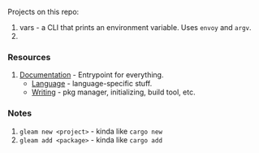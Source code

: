 Projects on this repo:

1. vars - a CLI that prints an environment variable. Uses `envoy` and `argv`.
2.

### Resources

1. [Documentation](https://gleam.run/documentation/) - Entrypoint for everything.
   - [Language](https://tour.gleam.run/) - language-specific stuff.
   - [Writing](https://gleam.run/writing-gleam/) - pkg manager, initializing, build tool, etc.

### Notes

1. `gleam new <project>` - kinda like `cargo new`
2. `gleam add <package>` - kinda like `cargo add`

